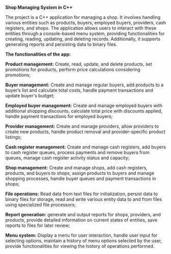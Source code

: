 **Shop Managing System in C++**

The project is a C++ application for managing a shop. It involves handling various entities such as products, buyers, employed buyers, providers, cash registers, and shops. The application allows users to interact with these entities through a console-based menu system, providing functionalities for creating, reading, updating, and deleting records. Additionally, it supports generating reports and persisting data to binary files.

**The functionalities of the app:**

**Product management:** Create, read, update, and delete products, set promotions for products, perform price calculations considering promotions;

**Buyer management:** Create and manage regular buyers, add products to a buyer’s list and calculate total costs, handle payment transactions and update buyer's budget;

**Employed buyer management:** Create and manage employed buyers with additional shopping discounts, calculate total price with discounts applied, handle payment transactions for employed buyers;

**Provider management:** Create and manage providers, allow providers to create new products, handle product removal and provider-specific product listings;

**Cash register management:** Create and manage cash registers, add buyers to cash register queues, process payments and remove buyers from queues, manage cash register activity status and capacity;

**Shop management:** Create and manage shops, add cash registers, products, and buyers to shops, assign products to buyers and manage shopping processes, handle buyer queues and payment transactions in shops;

**File operations:** Read data from text files for initialization, persist data to binary files for storage, read and write various entity data to and from files using specialized file processors;

**Report generation:** generate and output reports for shops, providers, and products, provide detailed information on current states of entities, save reports to files for later review;

**Menu system:** Display a menu for user interaction, handle user input for selecting options, maintain a history of menu options selected by the user, provide functionalities for viewing the history of operations performed.
